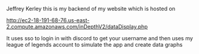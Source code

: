 Jeffrey Kerley this is my backend of my website which is hosted on 

http://ec2-18-191-68-76.us-east-2.compute.amazonaws.com/inDepthV2/dataDisplay.php

It uses sso to login in with discord to get your username and then uses my league of legends account to simulate the app and create data graphs
